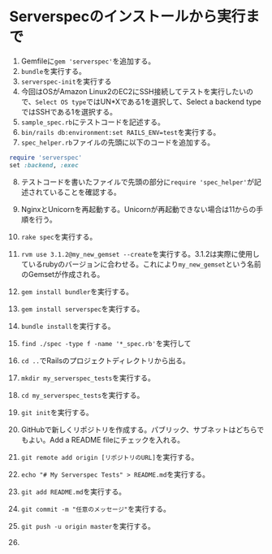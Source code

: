 # Serverspecのインストールから実行まで
1. Gemfileに`gem 'serverspec'`を追加する。
2. `bundle`を実行する。
3. `serverspec-init`を実行する
4. 今回はOSがAmazon Linux2のEC2にSSH接続してテストを実行したいので、`Select OS type`ではUN*Xである1を選択して、Select a backend typeではSSHである1を選択する。
5. `sample_spec.rb`にテストコードを記述する。
6. `bin/rails db:environment:set RAILS_ENV=test`を実行する。
7. `spec_helper.rb`ファイルの先頭に以下のコードを追加する。

```ruby
require 'serverspec'
set :backend, :exec
```
8. テストコードを書いたファイルで先頭の部分に`require 'spec_helper'`が記述されていることを確認する。
9. NginxとUnicornを再起動する。Unicornが再起動できない場合は11からの手順を行う。
10. `rake spec`を実行する。
11. `rvm use 3.1.2@my_new_gemset --create`を実行する。3.1.2は実際に使用しているrubyのバージョンに合わせる。これにより`my_new_gemset`という名前のGemsetが作成される。
12. `gem install bundler`を実行する。
13. `gem install serverspec`を実行する。
14. `bundle install`を実行する。
15. `find ./spec -type f -name '*_spec.rb'`を実行して

11. `cd ..`でRailsのプロジェクトディレクトリから出る。
12. `mkdir my_serverspec_tests`を実行する。
13. `cd my_serverspec_tests`を実行する。
14. `git init`を実行する。
15. GitHubで新しくリポジトリを作成する。パブリック、サブネットはどちらでもよい。Add a README fileにチェックを入れる。
16. `git remote add origin [リポジトリのURL]`を実行する。
17. `echo "# My Serverspec Tests" > README.md`を実行する。
18. `git add README.md`を実行する。
19. `git commit -m "任意のメッセージ"`を実行する。
20. `git push -u origin master`を実行する。
21. 
